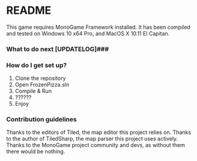 # README #

This game requires MonoGame Framework installed.
It has been compiled and tested on Windows 10 x64 Pro, and MacOS X 10.11 El Capitan.

### What to do next [UPDATELOG]###

### How do I get set up? ###

1. Clone the repository
2. Open FrozenPizza.sln
3. Compile & Run
4. ??????
5. Enjoy

### Contribution guidelines ###

Thanks to the editors of Tiled, the map editor this project relies on.
Thanks to the author of TiledSharp, the map parser this project uses actively.
Thanks to the MonoGame project community and devs, as without them there would be nothing.